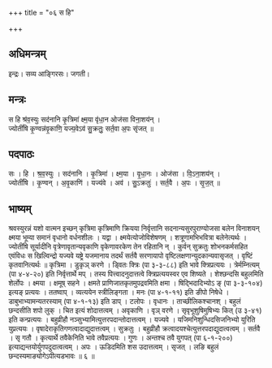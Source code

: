 +++
title = "०६ स हि"

+++
## अधिमन्त्रम्
इन्द्रः। सव्य आङ्गिरसः। जगती।

## मन्त्रः
स हि श्र॑व॒स्युः सद॑नानि कृ॒त्रिमा॑ क्ष्म॒या वृ॑धा॒न ओज॑सा विना॒शय॑न् ।  
ज्योतीं॑षि कृ॒ण्वन्न॑वृ॒काणि॒ यज्य॒वेऽव॑ सु॒क्रतुः॒ सर्त॒वा अ॒पः सृ॑जत् ॥

## पदपाठः
सः । हि । श्र॒व॒स्युः । सद॑नानि । कृ॒त्रिमा॑ । क्ष्म॒या । वृ॒धा॒नः । ओज॑सा । वि॒ऽना॒शय॑न् ।  
ज्योतीं॑षि । कृ॒ण्वन् । अ॒वृ॒काणि॑ । यज्य॑वे । अव॑ । सु॒ऽक्रतुः॑ । सर्त॒वै । अ॒पः । सृ॒ज॒त् ॥

## भाष्यम्
श्रवस्युरन्नं यशो वात्मन इच्छन् कृत्रिमा कृत्रिमाणि क्रियया निर्वृत्तानि सदनान्यसुरपुराण्योजसा बलेन विनाशयन् क्ष्मया भूम्या समानं वृधानो वर्धनशीलः । यद्वा । क्ष्मयेत्योजोविशेषणम् । शत्रूणामभिभवित्रा बलेनेत्यर्थः । ज्योतींषि सूर्यादीनि वृत्रेणावृतान्यवृकाणि वृकेणावरकेण तेन रहितानि न् । कुर्वन् सुक्रतुः शोभनकर्मसहित एवंविधः स खिल्विन्द्रो यज्यवे यष्ट्रे यजमानाय तदर्थं सर्तवै सरणायापो वृष्टिलक्षणान्युदकान्यवासृजत् । वृष्टिं कृतवानित्यर्थः ॥ कृत्रिमा । डुकृञ् करणे । ड्वितः क्त्रिः (पा ३-३-८८) इति भावे क्त्रिप्रत्ययः । त्रेर्मम्नित्यम् (पा ४-४-२०) इति निर्वृत्तार्थे मप् । तस्य पित्त्वादनुदात्तत्वे क्त्रिप्रत्ययस्वर एव शिष्यते । शेश्छन्दसि बहुलमिति शेर्लोपः । क्ष्मया । क्षमूष् सहने । क्षमते प्राणिजातकृतमुपद्रवमिति क्षमा । षिद्भिदादिभ्योऽ ङ् (पा ३-३-१०४) इत्यङ् प्रत्ययः । ततष्वाप् । व्यत्ययेन स्त्रीलिङ्गता । मनः (पा ४-१-११) इति ङीपो निषेधे । डाबुभाभ्यामन्यतरस्याम् (पा ४-१-१३) इति डाप् । टलोपः । वृधानः । ताच्छीलिकश्चानश् । बहुलं छन्दसीति शपो लुक् । चित इत्यं शोदात्तत्वम् । अवृकाणि । वृञ् वरणे । सृवृभूशुषिमुषिभ्यः कित् (उ ३-४१) इति कन्प्रत्ययः । बहुव्रीहौ नञ्सुभ्यामित्युत्तरपदान्तोदात्तत्वम् । यज्यवे । यजिमनिशुन्धिदसिजनिभ्यो युरिति युप्रत्ययः । वृषादेराकृतिगणत्वादाद्युदात्तत्वम् । सुक्रतुः । बहुव्रीहौ क्रत्वादयश्चेत्युत्तरपदाद्युदात्वत्वम् । सर्तवै । सृ गतौ । कृत्यार्थे तवैकेनिति भावे तवैप्रत्ययः । गुणः । अन्तश्च तवै युगपत् (पा ६-१-२००) इत्याद्यन्तयोर्युगपदुदात्वत्वम् । अपः । ऊडिदमिति शस उदात्तत्वम् । सृजत् । लङि बहुलं छन्दस्यमाङ्योगेऽपीत्यडभावः ॥ ६ ॥